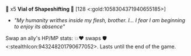 🧪 x5 **Vial of Shapeshifting 🐺** [128 <:gold:1058304371940655185>]
- *"My humanity writhes inside my flesh, brother. I... I fear I am beginning to enjoy its absence"*

Swap an ally's HP/MP stats: 💥❤️ swaps 🛡️<:stealthIcon:943248201790677052>. Lasts until the end of the game.
